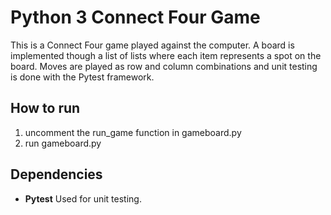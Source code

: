 Python 3 Connect Four Game
==========================

This is a Connect Four game played against the computer.
A board is implemented though a list of lists where each item represents a 
spot on the board. Moves are played as row and column combinations and unit 
testing is done with the Pytest framework. 


## How to run
1. uncomment the run_game function in gameboard.py
2. run gameboard.py

## Dependencies
- **Pytest**
Used for unit testing. 
